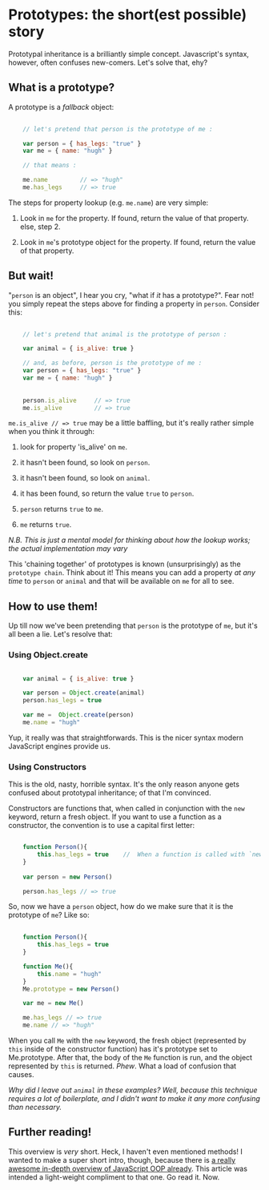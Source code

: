 # Prototypes: the short(est possible) story

Prototypal inheritance is a brilliantly simple concept.  Javascript's syntax, however, often confuses new-comers.  Let's solve that, ehy?

## What is a prototype?

A prototype is a _fallback_ object:

```javascript
    
    // let's pretend that person is the prototype of me :

    var person = { has_legs: "true" }
    var me = { name: "hugh" }

    // that means :

    me.name         // => "hugh"
    me.has_legs     // => true

```

The steps for property lookup (e.g. `me.name`) are very simple: 

1) Look in `me` for the property.  If found, return the value of that property. else, step 2.

2) Look in `me`'s prototype object for the property.  If found, return the value of that property.

## But wait!

"`person` is an object", I hear you cry, "what if *it* has a prototype?".  Fear not! you simply repeat the steps above for finding a property in `person`.  Consider this:

```javascript
    
    // let's pretend that animal is the prototype of person : 

    var animal = { is_alive: true }

    // and, as before, person is the prototype of me : 
    var person = { has_legs: "true" }
    var me = { name: "hugh" }
 
    
    person.is_alive     // => true
    me.is_alive         // => true

```

`me.is_alive // => true` may be a little baffling, but it's really rather simple when you think it through:

1) look for property 'is_alive' on `me`.

2) it hasn't been found, so look on `person`.  

3) it hasn't been found, so look on `animal`.

4) it has been found, so return the value `true` to `person`.

5) `person` returns `true` to `me`.

6) `me` returns `true`.

*N.B. This is just a mental model for thinking about how the lookup works; the actual implementation may vary*

This 'chaining together' of prototypes is known (unsurprisingly) as the `prototype chain`.  Think about it! This means you can add a property *at any time* to `person` or `animal` and that will be available on `me` for all to see. 

## How to use them!

Up till now we've been pretending that `person` is the prototype of `me`, but it's all been a lie.  Let's resolve that:

### Using Object.create

```javascript

    var animal = { is_alive: true }

    var person = Object.create(animal)
    person.has_legs = true

    var me =  Object.create(person)   
    me.name = "hugh"

```

Yup, it really was that straightforwards.  This is the nicer syntax modern JavaScript engines provide us.

### Using Constructors

This is the old, nasty, horrible syntax.  It's the only reason anyone gets confused about prototypal inheritance; of that I'm convinced.  

Constructors are functions that, when called in conjunction with the `new` keyword, return a fresh object.  If you want to use a function as a constructor, the convention is to use a capital first letter:

```javascript

    function Person(){
        this.has_legs = true    //  When a function is called with `new`, `this` refers to the object we're creating. 
    }
    
    var person = new Person()

    person.has_legs // => true

```

So, now we have a `person` object, how do we make sure that it is the prototype of `me`?  Like so:


```javascript
    
    function Person(){
        this.has_legs = true
    }

    function Me(){
        this.name = "hugh"
    }
    Me.prototype = new Person() 

    var me = new Me()

    me.has_legs // => true
    me.name // => "hugh"

```

When you call `Me` with the `new` keyword, the fresh object (represented by `this` inside of the constructor function) has it's prototype set to Me.prototype.  After that, the body of the `Me` function is run, and the object represented by `this` is returned.  *Phew*.  What a load of confusion that causes.


*Why did I leave out `animal` in these examples?  Well, because this technique requires a lot of boilerplate, and I didn't want to make it any more confusing than necessary.*

## Further reading!

This overview is *very* short.  Heck, I haven't even mentioned methods! I wanted to make a super short intro, though, because there is [a really awesome in-depth overview of JavaScript OOP already](http://killdream.github.com/blog/2011/10/understanding-javascript-oop/index.html). This article was intended a light-weight compliment to that one.  Go read it.  Now.

